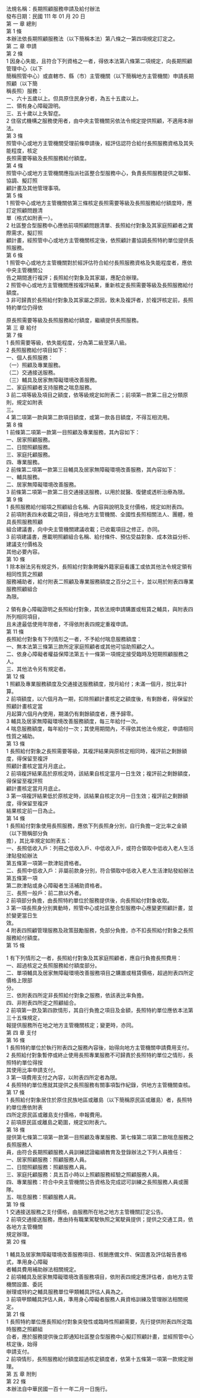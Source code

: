 法規名稱：長期照顧服務申請及給付辦法  
發布日期：民國 111 年 01 月 20 日  
第 一 章 總則  
第 1 條  
本辦法依長期照顧服務法（以下簡稱本法）第八條之一第四項規定訂定之。  
第 二 章 申請  
第 2 條  
1 因身心失能，且符合下列資格之一者，得依本法第八條第二項規定，向長期照顧管理中心（以下  
簡稱照管中心）或直轄市、縣（市）主管機關（以下簡稱地方主管機關）申請長期照顧（以下簡  
稱長照）服務：  
一、六十五歲以上。但具原住民身分者，為五十五歲以上。  
二、領有身心障礙證明。  
三、五十歲以上失智症。  
2 住宿式機構之服務使用者，由中央主管機關另依法令規定提供照顧，不適用本辦法。  
第 3 條  
照管中心或地方主管機關受理前條申請後，經評估認符合給付長照服務資格及其失能程度，核定  
長照需要等級及長照服務給付額度。  
第 4 條  
照管中心或地方主管機關應指派社區整合型服務中心，負責長照服務提供之聯繫、協調、擬訂照  
顧計畫及其他管理事項。  
第 5 條  
1 照管中心或地方主管機關依第三條核定長照需要等級及長照服務給付額度時，應訂定照顧問題清  
單（格式如附表一）。  
2 社區整合型服務中心應依前項照顧問題清單、長照給付對象及其家庭照顧者之實際需求，擬訂照  
顧計畫，經照管中心或地方主管機關核定後，依照顧計畫協調長照特約單位提供長照服務。  
第 6 條  
1 照管中心或地方主管機關對於經評估符合給付長照服務資格及失能程度者，應依中央主管機關公  
告之期間進行複評；長照給付對象及其家屬，應配合辦理。  
2 照管中心或地方主管機關應按複評結果，重新核定長照需要等級及長照服務給付額度。  
3 非可歸責於長照給付對象及其家屬之原因，致未及複評者，於複評核定前，長照特約單位仍得依  


原長照需要等級及長照服務給付額度，繼續提供長照服務。  
第 三 章 給付  
第 7 條  
1 長照需要等級，依失能程度，分為第二級至第八級。  
2 長照服務給付項目如下：  
一、個人長照服務：  
（一）照顧及專業服務。  
（二）交通接送服務。  
（三）輔具及居家無障礙環境改善服務。  
二、家庭照顧者支持服務之喘息服務。  
3 前二項等級及項目之額度，依等級規定如附表二；前項第一款第二目之分類原則，規定如附表  
三。  
4 第二項第一款與第二款項目額度，或第一款各目額度，不得互相流用。  
第 8 條  
1 前條第二項第一款第一目照顧及專業服務，其內容如下：  
一、居家照顧服務。  
二、日間照顧服務。  
三、家庭托顧服務。  
四、專業服務。  
2 前條第二項第一款第三目輔具及居家無障礙環境改善服務，其內容如下：  
一、輔具服務。  
二、居家無障礙環境改善服務。  
3 前條第二項第一款第二目交通接送服務，以用於就醫、復健或透析治療為限。  
第 9 條  
1 長照服務給付細項之照顧組合名稱、內容與說明及支付價格，規定如附表四。  
2 前項附表四未收載之項目，得由地方主管機關、全國性長照相關法人、團體，檢具長照服務照顧  
組合建議書，向中央主管機關建議收載；已收載項目之修正，亦同。  
3 前項建議書，應載明照顧組合名稱、給付條件、預估受益對象、成本效益分析、建議支付價格及  
其他必要內容。  
第 10 條  
1 除本辦法另有規定外，長照給付對象聘僱外籍家庭看護工或依其他法令規定領有相同性質之照顧  
服務補助者，給付附表二照顧及專業服務額度之百分之三十，並以用於附表四專業服務照顧組合  
為限。  


2 領有身心障礙證明之長照給付對象，其依法規申請購置或租賃之輔具，與附表四所列相同項目，  
且未達最低使用年限者，不得依附表四規定重複申請。  
第 11 條  
長照給付對象有下列情形之一者，不予給付喘息服務額度：  
一、無本法第三條第三款所定家庭照顧者或其他可協助照顧之人。  
二、依身心障礙者權益保障法第五十一條第一項規定接受臨時及短期照顧服務之人。  
三、其他法令另有規定者。  
第 12 條  
1 照顧及專業服務額度及交通接送服務額度，按月給付；未滿一個月，按比率計算。  
2 前項額度，以六個月為一期，扣除照顧計畫核定之額度後，有剩餘者，得保留於照顧計畫核定當  
月起算六個月內使用，期滿仍有剩餘額度者，應予歸零。  
3 輔具及居家無障礙環境改善服務額度，每三年給付一次。  
4 喘息服務額度，每年給付一次；其使用期間內，不得依其他法令規定，申請相同性質之補助。  
第 13 條  
1 長照給付對象之長照需要等級，其複評結果與原核定相同時，複評前之剩餘額度，得保留至複評  
照顧計畫核定當月月底止。  
2 前項複評結果高於原核定時，該結果自核定當月一日生效；複評前之剩餘額度，得保留至複評照  
顧計畫核定當月月底止。  
3 第一項複評結果低於原核定時，該結果自核定次月一日生效；複評前之剩餘額度，得保留至複評  
結果核定前一日為止。  
第 14 條  
1 長照給付對象使用長照服務，應依下列長照身分別，自行負擔一定比率之金額（以下簡稱部分負  
擔），其比率規定如附表五：  
一、長照低收入戶：列冊之低收入戶、中低收入戶，或符合領取中低收入老人生活津貼發給辦法  
第五條第一項第一款津貼資格者。  
二、長照中低收入戶：非屬前款身分別，符合領取中低收入老人生活津貼發給辦法第五條第一項  
第二款津貼或身心障礙者生活補助資格者。  
三、長照一般戶：前二款以外者。  
2 前項部分負擔，由長照特約單位於服務提供後，向長照給付對象收取。  
3 第一項長照身分別異動時，照管中心或社區整合型服務中心應變更照顧計畫，並於變更當日生  
效。  
4 附表四照顧管理服務及政策鼓勵服務，免部分負擔，亦不扣長照給付對象之長照服務給付額度。  
第 15 條  


1 有下列情形之一者，長照給付對象及其家庭照顧者，應自行負擔長照費用：  
一、超過核定之長照服務給付額度部分。  
二、單項輔具及居家無障礙環境改善服務項目之購置或租賃價格，超過附表四所定價格上限部  
分。  
三、依附表四所定非長照給付對象之服務，依該表比率負擔。  
四、非附表四所定之照顧組合。  
2 前項第一款及第四款情形，其自行負擔之項目及金額，長照特約單位應依本法第三十五條規定，  
報提供服務所在地之地方主管機關核定；變更時，亦同。  
第 四 章 支付  
第 16 條  
1 長照特約單位於執行附表四之服務內容後，始得向地方主管機關申請費用支付。  
2 長照給付對象暫停或終止使用長照專業服務不可歸責於長照特約單位之情形，長照特約單位得按  
其使用比率申請支付。  
3 第一項費用支付之內容，以附表四所定者為限。  
4 長照特約單位應就其提供之長照服務有關事項製作紀錄，供地方主管機關查核。  
第 17 條  
1 長照給付對象居住於原住民族地區或離島（以下簡稱原民區或離島）者，長照特約單位應依附表  
四所定原民區或離島支付價格，申報費用。  
2 前項原民區或離島之範圍，規定如附表六。  
第 18 條  
提供第七條第二項第一款第一目照顧及專業服務、第七條第二項第二款喘息服務之長照服務人  
員，由符合長期照顧服務人員訓練認證繼續教育及登錄辦法之下列人員擔任：  
一、居家照顧服務：照顧服務人員。  
二、日間照顧服務：照顧服務人員。  
三、家庭托顧服務：具五百小時以上照顧服務經驗之照顧服務人員。  
四、專業服務：符合中央主管機關公告資格及完成認可訓練之長照服務人員或團隊。  
五、喘息服務：照顧服務人員。  
第 19 條  
1 交通接送服務之支付價格，由服務所在地之地方主管機關訂定公告。  
2 前項交通接送服務，應由持有職業駕駛執照之駕駛員提供；提供之交通工具，依各地方主管機關  
規定辦理。  
第 20 條  


1 輔具及居家無障礙環境改善服務項目、核銷應備文件、保固書及評估報告書格式，準用身心障礙  
者輔具費用補助辦法相關規定。  
2 前項輔具及居家無障礙環境改善服務項目，依附表四規定應評估者，由地方主管機關設置、委託  
辦理或特約之輔具服務單位甲類輔具評估人員為之。  
3 前項甲類輔具評估人員，準用身心障礙者服務人員資格訓練及管理辦法相關規定。  
第 21 條  
1 長照特約單位應長照給付對象突發性或臨時性照顧需要，先行提供附表四所定臨時服務之照顧組  
合者，應於服務提供後立即通知社區整合型服務中心擬訂照顧計畫，並經照管中心核定後，始得  
申請支付。  
2 前項情形，長照服務給付額度超過核定額度者，依第十五條第一項第一款規定辦理。  
第 五 章 附則  
第 22 條  
本辦法自中華民國一百十一年二月一日施行。  


